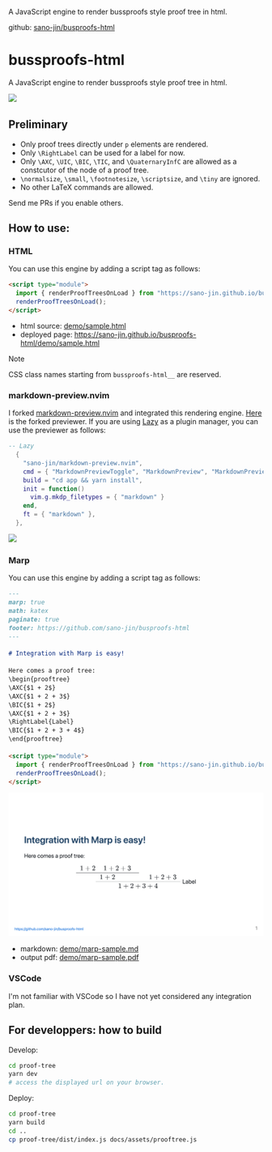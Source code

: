 A JavaScript engine to render bussproofs style proof tree in html.

github: [sano-jin/busproofs-html](https://github.com/sano-jin/busproofs-html)

# bussproofs-html

A JavaScript engine to render bussproofs style proof tree in html.

![](./demo/nvim-preview.gif)

## Preliminary

- Only proof trees directly under `p` elements are rendered.
- Only `\RightLabel` can be used for a label for now.
- Only `\AXC`, `\UIC`, `\BIC`, `\TIC`, and `\QuaternaryInfC` are allowed
  as a constcutor of the node of a proof tree.
- `\normalsize`, `\small`, `\footnotesize`, `\scriptsize`, and `\tiny`
  are ignored.
- No other LaTeX commands are allowed.

Send me PRs if you enable others.

## How to use:

### HTML

You can use this engine by adding a script tag as follows:

```html
<script type="module">
  import { renderProofTreesOnLoad } from "https://sano-jin.github.io/busproofs-html/assets/prooftree.js";
  renderProofTreesOnLoad();
</script>
```

- html source: [demo/sample.html](./demo/sample.html)
- deployed page: <https://sano-jin.github.io/busproofs-html/demo/sample.html>

> [!NOTE]  
> CSS class names starting from `bussproofs-html__` are reserved.

### markdown-preview.nvim

I forked [markdown-preview.nvim](https://github.com/iamcco/markdown-preview.nvim)
and integrated this rendering engine.
[Here](https://github.com/sano-jin/markdown-preview.nvim) is the forked previewer.
If you are using [Lazy](https://github.com/folke/lazy.nvim) as a plugin manager,
you can use the previewer as follows:

```lua
-- Lazy
  {
    "sano-jin/markdown-preview.nvim",
    cmd = { "MarkdownPreviewToggle", "MarkdownPreview", "MarkdownPreviewStop" },
    build = "cd app && yarn install",
    init = function()
      vim.g.mkdp_filetypes = { "markdown" }
    end,
    ft = { "markdown" },
  },
```

![](./demo/nvim-preview.gif)

### Marp

You can use this engine by adding a script tag as follows:

```markdown
---
marp: true
math: katex
paginate: true
footer: https://github.com/sano-jin/busproofs-html
---

# Integration with Marp is easy!

Here comes a proof tree:
\begin{prooftree}
\AXC{$1 + 2$}
\AXC{$1 + 2 + 3$}
\BIC{$1 + 2$}
\AXC{$1 + 2 + 3$}
\RightLabel{Label}
\BIC{$1 + 2 + 3 + 4$}
\end{prooftree}

<script type="module">
  import { renderProofTreesOnLoad } from "https://sano-jin.github.io/busproofs-html/assets/prooftree.js";
  renderProofTreesOnLoad();
</script>
```

![](./demo/marp-sample-0.png)

- markdown: [demo/marp-sample.md](./demo/marp-sample.md)
- output pdf: [demo/marp-sample.pdf](./demo/marp-sample.pdf)

### VSCode

I'm not familiar with VSCode so I have not yet considered any integration plan.

## For developpers: how to build

Develop:

```bash
cd proof-tree
yarn dev
# access the displayed url on your browser.
```

Deploy:

```bash
cd proof-tree
yarn build
cd ..
cp proof-tree/dist/index.js docs/assets/prooftree.js
```
